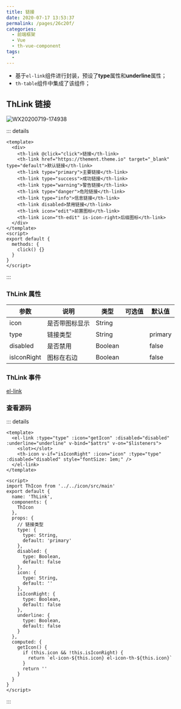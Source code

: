 ```yaml
---
title: 链接
date: 2020-07-17 13:53:37
permalink: /pages/26c20f/
categories: 
  - 前端框架
  - Vue
  - th-vue-component
tags: 
  - 
---
```


- 基于`el-link`组件进行封装，预设了**type**属性和**underline**属性；
- `th-table`组件中集成了该组件；

<!-- more -->

## ThLink 链接

![WX20200719-174938](/img/th-vue-component/WX20200719-174938.png)

::: details
```vue
<template>
  <div>
    <th-link @click="click">链接</th-link>
    <th-link href="https://thement.theme.io" target="_blank" type="default">默认链接</th-link>
    <th-link type="primary">主要链接</th-link>
    <th-link type="success">成功链接</th-link>
    <th-link type="warning">警告链接</th-link>
    <th-link type="danger">危险链接</th-link>
    <th-link type="info">信息链接</th-link>
    <th-link disabled>禁用链接</th-link>
    <th-link icon="edit">前置图标</th-link>
    <th-link icon="th-edit" is-icon-right>后缀图标</th-link>
  </div>
</template>
<script>
export default {
  methods: {
    click() {}
  }
}
</script>
```
:::

### ThLink 属性

| 参数     | 说明           | 类型    | 可选值 | 默认值                                      |
| -------- | -------------- | ------- | ------ | ------------------------------------------- |
| icon     | 是否带图标显示 | String  |        |  |
| type     | 链接类型   | String  |        |  primary |
| disabled    | 是否禁用   | Boolean  |        | false |
| isIconRight  | 图标在右边 | Boolean   |        | false |

### ThLink 事件

[el-link](https://element.eleme.cn/#/zh-CN/component/link)


### 查看源码

::: details
```vue
<template>
  <el-link :type="type" :icon="getIcon" :disabled="disabled" :underline="underline" v-bind="$attrs" v-on="$listeners">
    <slot></slot>
    <th-icon v-if="isIconRight" :icon="icon" :type="type" :disabled="disabled" style="fontSize: 1em;" />
  </el-link>
</template>

<script>
import ThIcon from '../../icon/src/main'
export default {
  name: 'ThLink',
  components: {
    ThIcon
  },
  props: {
    // 链接类型
    type: {
      type: String,
      default: 'primary'
    },
    disabled: {
      type: Boolean,
      default: false
    },
    icon: {
      type: String,
      default: ''
    },
    isIconRight: {
      type: Boolean,
      default: false
    },
    underline: {
      type: Boolean,
      default: false
    }
  },
  computed: {
    getIcon() {
      if (this.icon && !this.isIconRight) {
        return `el-icon-${this.icon} el-icon-th-${this.icon}`
      }
      return ''
    }
  }
}
</script>
```
:::

